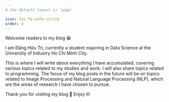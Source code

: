 ```yaml
---
# the default layout is 'page'

icon: fas fa-info-circle
order: 4
---
```


Welcome readers to my blog 😁

I am Đặng Hữu Trí, currently a student majoring in Data Science at the University of Industry Ho Chi Minh City.

This is where I will write about everything I have accumulated, covering various topics related to my studies and work. I will also share topics related to programming. The focus of my blog posts in the future will be on topics related to Image Processing and Natural Language Processing (NLP), which are the areas of research I have chosen to pursue.

Thank you for visiting my blog 🥰 Enjoy it!

